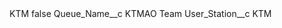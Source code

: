 <?xml version="1.0" encoding="UTF-8"?>
<CustomMetadata xmlns="http://soap.sforce.com/2006/04/metadata" xmlns:xsi="http://www.w3.org/2001/XMLSchema-instance" xmlns:xsd="http://www.w3.org/2001/XMLSchema">
    <label>KTM</label>
    <protected>false</protected>
    <values>
        <field>Queue_Name__c</field>
        <value xsi:type="xsd:string">KTMAO Team</value>
    </values>
    <values>
        <field>User_Station__c</field>
        <value xsi:type="xsd:string">KTM</value>
    </values>
</CustomMetadata>
